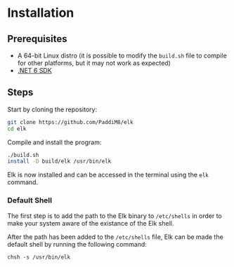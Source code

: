 # Installation

## Prerequisites

* A 64-bit Linux distro (it is possible to modify the `build.sh` file to compile for other platforms, but it may not work as expected)
* [.NET 6 SDK](https://dotnet.microsoft.com/en-us/download/dotnet/6.0)

## Steps

Start by cloning the repository:

```bash
git clone https://github.com/PaddiM8/elk
cd elk
```

Compile and install the program:

```bash
./build.sh
install -D build/elk /usr/bin/elk
```

Elk is now installed and can be accessed in the terminal using the `elk` command.

### Default Shell

The first step is to add the path to the Elk binary to `/etc/shells` in order to make your system aware of the existance of the Elk shell.

After the path has been added to the `/etc/shells` file, Elk can be made the default shell by running the following command:

```shell
chsh -s /usr/bin/elk
```

